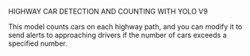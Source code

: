 HIGHWAY CAR DETECTION AND COUNTING WITH YOLO V9

This model counts cars on each highway path, and you can modify it to send alerts to approaching drivers if the number of cars exceeds a specified number.
